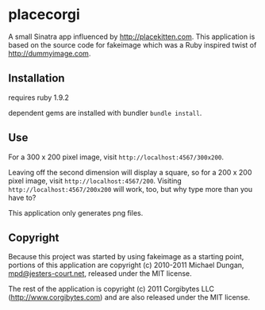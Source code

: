 # placecorgi

A small Sinatra app influenced by http://placekitten.com. This application is based on the source code for fakeimage which was a Ruby inspired twist of http://dummyimage.com.

## Installation

requires ruby 1.9.2

dependent gems are installed with bundler `bundle install`.


## Use

For a 300 x 200 pixel image, visit `http://localhost:4567/300x200`.

Leaving off the second dimension will display a square, so for a 200 x 200 pixel image, visit `http://localhost:4567/200`. Visiting `http://localhost:4567/200x200` will work, too, but why type more than you have to?

This application only generates png files.

## Copyright

Because this project was started by using fakeimage as a starting point, portions of this application are copyright (c) 2010-2011 Michael Dungan, mpd@jesters-court.net, released under the MIT license.

The rest of the application is copyright (c) 2011 Corgibytes LLC (http://www.corgibytes.com) and are also released under the MIT license.